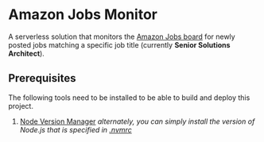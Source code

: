 # Amazon Jobs Monitor

A serverless solution that monitors the [Amazon Jobs board](https://amazon.jobs/en-gb) for newly posted jobs matching a specific job title (currently **Senior Solutions Architect**).

## Prerequisites

The following tools need to be installed to be able to build and deploy this project.

1. [Node Version Manager](https://github.com/nvm-sh/nvm#installing-and-updating) _alternately, you can simply install the version of Node.js that is specified in [.nvmrc](.nvmrc)_

